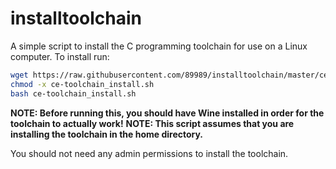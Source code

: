 # installtoolchain
A simple script to install the C programming toolchain for use on a Linux computer. To install run:
```bash
wget https://raw.githubusercontent.com/89989/installtoolchain/master/ce-toolchain_install.sh
chmod -x ce-toolchain_install.sh
bash ce-toolchain_install.sh
```

**NOTE: Before running this, you should have Wine installed in order for the toolchain to actually work!**
**NOTE: This script assumes that you are installing the toolchain in the home directory.**

You should not need any admin permissions to install the toolchain. 
